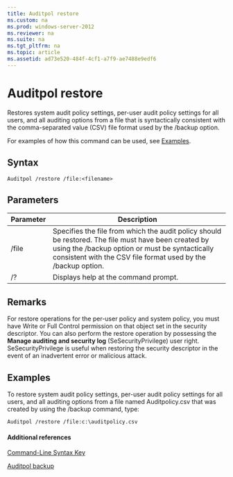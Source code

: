 ```yaml
---
title: Auditpol restore
ms.custom: na
ms.prod: windows-server-2012
ms.reviewer: na
ms.suite: na
ms.tgt_pltfrm: na
ms.topic: article
ms.assetid: ad73e520-484f-4cf1-a7f9-ae7488e9edf6
---
```

# Auditpol restore
Restores system audit policy settings, per\-user audit policy settings for all users, and all auditing options from a file that is syntactically consistent with the comma\-separated value \(CSV\) file format used by the \/backup option.  
  
For examples of how this command can be used, see [Examples](#BKMK_examples).  
  
## Syntax  
  
```  
Auditpol /restore /file:<filename>  
```  
  
## Parameters  
  
|Parameter|Description|  
|-------------|---------------|  
|\/file|Specifies the file from which the audit policy should be restored. The file must have been created by using the \/backup option or must be syntactically consistent with the CSV file format used by the \/backup option.|  
|\/?|Displays help at the command prompt.|  
  
## Remarks  
For restore operations for the per\-user policy and system policy, you must have Write or Full Control permission on that object set in the security descriptor. You can also perform the restore operation by possessing the **Manage auditing and security log** \(SeSecurityPrivilege\) user right. SeSecurityPrivilege is useful when restoring the security descriptor in the event of an inadvertent error or malicious attack.  
  
## <a name="BKMK_examples"></a>Examples  
To restore system audit policy settings, per\-user audit policy settings for all users, and all auditing options from a file named Auditpolicy.csv that was created by using the \/backup command, type:  
  
```  
Auditpol /restore /file:c:\auditpolicy.csv  
```  
  
#### Additional references  
[Command-Line Syntax Key](../Topic/Command-Line-Syntax-Key.md)  
  
[Auditpol backup](../Topic/Auditpol-backup.md)  
  
